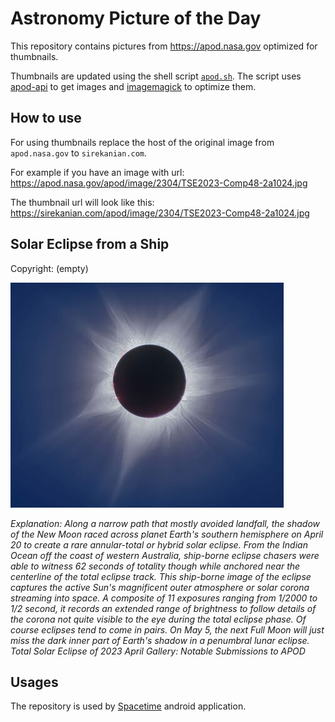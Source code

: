 # Astronomy Picture of the Day

This repository contains pictures from https://apod.nasa.gov optimized for thumbnails.

Thumbnails are updated using the shell script [`apod.sh`](apod.sh). The script
uses [apod-api](https://github.com/nasa/apod-api) to get images and [imagemagick](https://imagemagick.org) to
optimize them.

## How to use

For using thumbnails replace the host of the original image from `apod.nasa.gov` to `sirekanian.com`.

For example if you have an image with url:<br>
https://apod.nasa.gov/apod/image/2304/TSE2023-Comp48-2a1024.jpg

The thumbnail url will look like this:<br>
https://sirekanian.com/apod/image/2304/TSE2023-Comp48-2a1024.jpg

## Solar Eclipse from a Ship

Copyright: (empty)

[![the picture of the day][1]][2]

_Explanation: Along a narrow path that mostly avoided landfall, the shadow of the New Moon raced across planet Earth's southern hemisphere on April 20 to create a rare annular-total or hybrid solar eclipse. From the Indian Ocean off the coast of western Australia, ship-borne eclipse chasers were able to witness 62 seconds of totality though while anchored near the centerline of the total eclipse track. This ship-borne image of the eclipse captures the active Sun's magnificent outer atmosphere or solar corona streaming into space. A composite of 11 exposures ranging from 1/2000 to 1/2 second, it records an extended range of brightness to follow details of the corona not quite visible to the eye during the total eclipse phase. Of course eclipses tend to come in pairs. On May 5, the next Full Moon will just miss the dark inner part of Earth's shadow in a penumbral lunar eclipse.   Total Solar Eclipse of 2023 April Gallery: Notable Submissions to APOD_

## Usages

The repository is used by [Spacetime][3] android application.

[1]: image/2304/TSE2023-Comp48-2a1024.jpg

[2]: https://apod.nasa.gov/apod/image/2304/TSE2023-Comp48-2a1024.jpg

[3]: https://github.com/sirekanian/spacetime
